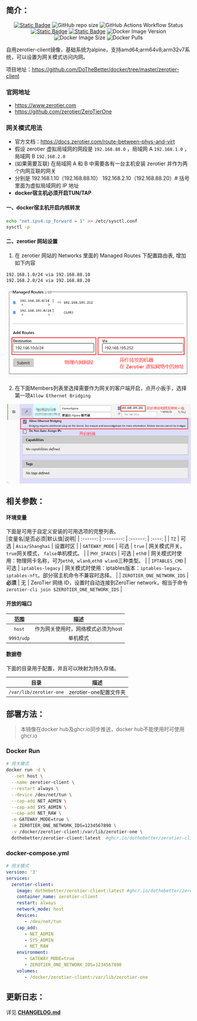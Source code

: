 ## 简介：
<p align="center">
<a target="_blank" href="https://github.com/DoTheBetter/docker/tree/master/zerotier-client"><img alt="Static Badge" src="https://img.shields.io/badge/Github-DoTheBetter%2Fdocker-brightgreen"></a>
<img alt="GitHub repo size" src="https://img.shields.io/github/repo-size/DoTheBetter/docker?label=GitHub%20repo%20size">
<img alt="GitHub Actions Workflow Status" src="https://img.shields.io/github/actions/workflow/status/DoTheBetter/docker/DockerBuild_zerotier-client.yml?label=GitHub%20Actions%20Workflow%20Status">
<br>
<a target="_blank" href="https://github.com/DoTheBetter/docker/pkgs/container/zerotier-client"><img alt="Static Badge" src="https://img.shields.io/badge/ghcr.io-dothebetter%2Fzerotier--client-brightgreen"></a>
<a target="_blank" href="https://hub.docker.com/r/dothebetter/zerotier-client"><img alt="Static Badge" src="https://img.shields.io/badge/Docker_hub-dothebetter%2Fzerotier--client-brightgreen"></a>
<img alt="Docker Image Version" src="https://img.shields.io/docker/v/dothebetter/zerotier-client?label=Docker%20Image%20Version">
<img alt="Docker Image Size" src="https://img.shields.io/docker/image-size/dothebetter/zerotier-client?label=Docker%20Image%20Size">
<img alt="Docker Pulls" src="https://img.shields.io/docker/pulls/dothebetter/zerotier-client?label=Docker%20Pulls">
</p>

自用zerotier-client镜像，基础系统为alpine，支持amd64;arm64v8;arm32v7系统，可以设置为网关模式访问内网。 

项目地址：https://github.com/DoTheBetter/docker/tree/master/zerotier-client

### 官网地址

* https://www.zerotier.com
* https://github.com/zerotier/ZeroTierOne

### 网关模式用法

- 官方文档：https://docs.zerotier.com/route-between-phys-and-virt
- 假设 zerotier 虚拟局域网的网段是 `192.168.88.0` ，局域网 A `192.168.1.0` ，局域网 B `192.168.2.0`
- (如果需要互联) 在局域网 A 和 B 中需要各有一台主机安装 zerotier 并作为两个内网互联的网关
- 分别是 192.168.1.10（192.168.88.10） 192.168.2.10（192.168.88.20）# 括号里面为虚拟局域网的 IP 地址
- **docker宿主机必须开启TUN/TAP**

####  一、docker宿主机开启内核转发

```bash
echo "net.ipv4.ip_forward = 1" >> /etc/sysctl.conf
sysctl -p
```

####  二、zerotier 网站设置
1. 在 zerotier 网站的  Networks 里面的 Managed Routes 下配置路由表, 增加如下内容
```bash
192.168.1.0/24 via 192.168.88.10 
192.168.2.0/24 via 192.168.88.20 
```

![1](./1.png)

2. 在下面Members列表里选择需要作为网关的客户端开启，点开小扳手，选择第一项`Allow Ethernet Bridging`

![2](./2.png)

## 相关参数：

#### 环境变量
下面是可用于自定义安装的可用选项的完整列表。  
|变量名|是否必须|默认值|说明|
| :------: | :--------: | :------: | :----: |
|            `TZ`            |   可选   |  `Asia/Shanghai`  |                           设置时区                           |
|       `GATEWAY_MODE`       |   可选   |      `true`       |       网关模式开关，`true`网关模式， `false`单机模式。       |
|        `PHY_IFACES`        |   可选   |      `eth0`       | 网关模式时使用：物理网卡名称，可为`eth0`,` wlan0`,`eth0 wlan0`三种类型。 |
|       `IPTABLES_CMD`       |   可选   | `iptables-legacy` | 网关模式时使用：iptables版本：`iptables-legacy`、`iptables-nft`。部分宿主机命令不兼容时选择。 |
| `ZEROTIER_ONE_NETWORK_IDS` | **必须** |        无         | ZeroTier 网络 ID，设置时自动连接到ZeroTier network，相当于命令`zerotier-cli join $ZEROTIER_ONE_NETWORK_IDS` |

#### 开放的端口

|范围|描述|
| :----: | :----: |
|   `host`   | 作为网关使用时，网络模式必须为host |
| `9993/udp` |              单机模式              |

#### 数据卷

下面的目录用于配置，并且可以映射为持久存储。  

|目录|描述|
| :----: | :----: |
| `/var/lib/zerotier-one` | zerotier-one配置文件夹 |

## 部署方法：

> 本镜像在docker hub及ghcr.io同步推送，docker hub不能使用时可使用ghcr.io

### Docker Run
  ```bash
  # 网关模式
  docker run -d \
  	--net host \
  	--name zerotier-client \
  	--restart always \
  	--device /dev/net/tun \
  	--cap-add NET_ADMIN \
  	--cap-add SYS_ADMIN \
  	--cap-add NET_RAW \
  	-e GATEWAY_MODE=true \
  	-e ZEROTIER_ONE_NETWORK_IDS=1234567890 \
  	-v /docker/zerotier-client:/var/lib/zerotier-one \
  	dothebetter/zerotier-client:latest  #ghcr.io/dothebetter/zerotier-client:latest
  ```
### docker-compose.yml
```yml
# 网关模式
version: '3'
services:
  zerotier-client:
    image: dothebetter/zerotier-client:latest #ghcr.io/dothebetter/zerotier-client:latest
    container_name: zerotier-client
    restart: always
    network_mode: host
    devices:
       - /dev/net/tun
    cap_add:
       - NET_ADMIN
       - SYS_ADMIN
       - NET_RAW
    environment:
       - GATEWAY_MODE=true
       - ZEROTIER_ONE_NETWORK_IDS=1234567890
    volumes:
       - /docker/zerotier-client:/var/lib/zerotier-one
```

## 更新日志：
详见 **[CHANGELOG.md](./CHANGELOG.md)**